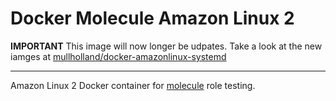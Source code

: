 # Docker Molecule Amazon Linux 2

**IMPORTANT** This image will now longer be udpates. Take a look at the new iamges at [mullholland/docker-amazonlinux-systemd](https://github.com/mullholland/docker-amazonlinux-systemd)

---

Amazon Linux 2 Docker container for [molecule](https://molecule.readthedocs.io/en/latest/) role testing.
